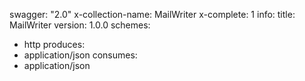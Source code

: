 swagger: "2.0"
x-collection-name: MailWriter
x-complete: 1
info:
  title: MailWriter
  version: 1.0.0
schemes:
- http
produces:
- application/json
consumes:
- application/json